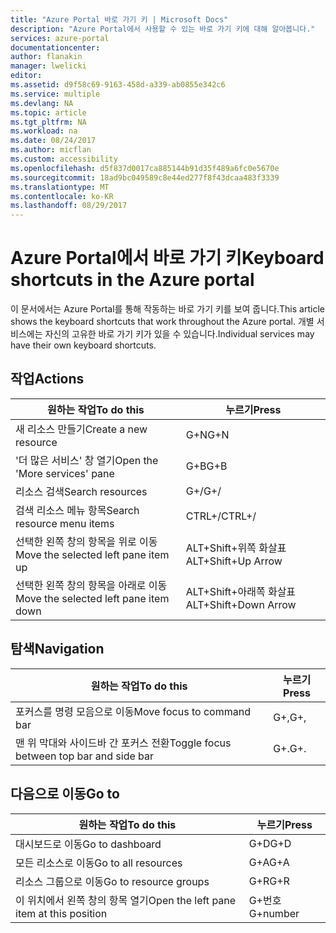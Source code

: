 ```yaml
---
title: "Azure Portal 바로 가기 키 | Microsoft Docs"
description: "Azure Portal에서 사용할 수 있는 바로 가기 키에 대해 알아봅니다."
services: azure-portal
documentationcenter: 
author: flanakin
manager: lwelicki
editor: 
ms.assetid: d9f58c69-9163-458d-a339-ab0855e342c6
ms.service: multiple
ms.devlang: NA
ms.topic: article
ms.tgt_pltfrm: NA
ms.workload: na
ms.date: 08/24/2017
ms.author: micflan
ms.custom: accessibility
ms.openlocfilehash: d5f837d0017ca885144b91d35f489a6fc0e5670e
ms.sourcegitcommit: 18ad9bc049589c8e44ed277f8f43dcaa483f3339
ms.translationtype: MT
ms.contentlocale: ko-KR
ms.lasthandoff: 08/29/2017
---
```

# <a name="keyboard-shortcuts-in-the-azure-portal"></a><span data-ttu-id="d5775-103">Azure Portal에서 바로 가기 키</span><span class="sxs-lookup"><span data-stu-id="d5775-103">Keyboard shortcuts in the Azure portal</span></span>
<span data-ttu-id="d5775-104">이 문서에서는 Azure Portal를 통해 작동하는 바로 가기 키를 보여 줍니다.</span><span class="sxs-lookup"><span data-stu-id="d5775-104">This article shows the keyboard shortcuts that work throughout the Azure portal.</span></span> <span data-ttu-id="d5775-105">개별 서비스에는 자신의 고유한 바로 가기 키가 있을 수 있습니다.</span><span class="sxs-lookup"><span data-stu-id="d5775-105">Individual services may have their own keyboard shortcuts.</span></span>

## <a name="actions"></a><span data-ttu-id="d5775-106">작업</span><span class="sxs-lookup"><span data-stu-id="d5775-106">Actions</span></span>
|<span data-ttu-id="d5775-107">원하는 작업</span><span class="sxs-lookup"><span data-stu-id="d5775-107">To do this</span></span> |<span data-ttu-id="d5775-108">누르기</span><span class="sxs-lookup"><span data-stu-id="d5775-108">Press</span></span> |
| --- | --- |
|<span data-ttu-id="d5775-109">새 리소스 만들기</span><span class="sxs-lookup"><span data-stu-id="d5775-109">Create a new resource</span></span>|<span data-ttu-id="d5775-110">G+N</span><span class="sxs-lookup"><span data-stu-id="d5775-110">G+N</span></span>|
|<span data-ttu-id="d5775-111">'더 많은 서비스' 창 열기</span><span class="sxs-lookup"><span data-stu-id="d5775-111">Open the 'More services' pane</span></span>|<span data-ttu-id="d5775-112">G+B</span><span class="sxs-lookup"><span data-stu-id="d5775-112">G+B</span></span>|
|<span data-ttu-id="d5775-113">리소스 검색</span><span class="sxs-lookup"><span data-stu-id="d5775-113">Search resources</span></span>|<span data-ttu-id="d5775-114">G+/</span><span class="sxs-lookup"><span data-stu-id="d5775-114">G+/</span></span>| 
|<span data-ttu-id="d5775-115">검색 리소스 메뉴 항목</span><span class="sxs-lookup"><span data-stu-id="d5775-115">Search resource menu items</span></span>|<span data-ttu-id="d5775-116">CTRL+/</span><span class="sxs-lookup"><span data-stu-id="d5775-116">CTRL+/</span></span> |
|<span data-ttu-id="d5775-117">선택한 왼쪽 창의 항목을 위로 이동</span><span class="sxs-lookup"><span data-stu-id="d5775-117">Move the selected left pane item up</span></span> |<span data-ttu-id="d5775-118">ALT+Shift+위쪽 화살표</span><span class="sxs-lookup"><span data-stu-id="d5775-118">ALT+Shift+Up Arrow</span></span>|
|<span data-ttu-id="d5775-119">선택한 왼쪽 창의 항목을 아래로 이동</span><span class="sxs-lookup"><span data-stu-id="d5775-119">Move the selected left pane item down</span></span> |<span data-ttu-id="d5775-120">ALT+Shift+아래쪽 화살표</span><span class="sxs-lookup"><span data-stu-id="d5775-120">ALT+Shift+Down Arrow</span></span>|

## <a name="navigation"></a><span data-ttu-id="d5775-121">탐색</span><span class="sxs-lookup"><span data-stu-id="d5775-121">Navigation</span></span>
|<span data-ttu-id="d5775-122">원하는 작업</span><span class="sxs-lookup"><span data-stu-id="d5775-122">To do this</span></span> |<span data-ttu-id="d5775-123">누르기</span><span class="sxs-lookup"><span data-stu-id="d5775-123">Press</span></span> |
| --- | --- |
|<span data-ttu-id="d5775-124">포커스를 명령 모음으로 이동</span><span class="sxs-lookup"><span data-stu-id="d5775-124">Move focus to command bar</span></span> |<span data-ttu-id="d5775-125">G+,</span><span class="sxs-lookup"><span data-stu-id="d5775-125">G+,</span></span> |
|<span data-ttu-id="d5775-126">맨 위 막대와 사이드바 간 포커스 전환</span><span class="sxs-lookup"><span data-stu-id="d5775-126">Toggle focus between top bar and side bar</span></span> | <span data-ttu-id="d5775-127">G+.</span><span class="sxs-lookup"><span data-stu-id="d5775-127">G+.</span></span> |

## <a name="go-to"></a><span data-ttu-id="d5775-128">다음으로 이동</span><span class="sxs-lookup"><span data-stu-id="d5775-128">Go to</span></span>
|<span data-ttu-id="d5775-129">원하는 작업</span><span class="sxs-lookup"><span data-stu-id="d5775-129">To do this</span></span> |<span data-ttu-id="d5775-130">누르기</span><span class="sxs-lookup"><span data-stu-id="d5775-130">Press</span></span> |
| --- | --- |
|<span data-ttu-id="d5775-131">대시보드로 이동</span><span class="sxs-lookup"><span data-stu-id="d5775-131">Go to dashboard</span></span> |<span data-ttu-id="d5775-132">G+D</span><span class="sxs-lookup"><span data-stu-id="d5775-132">G+D</span></span> |
|<span data-ttu-id="d5775-133">모든 리소스로 이동</span><span class="sxs-lookup"><span data-stu-id="d5775-133">Go to all resources</span></span>|<span data-ttu-id="d5775-134">G+A</span><span class="sxs-lookup"><span data-stu-id="d5775-134">G+A</span></span> |
|<span data-ttu-id="d5775-135">리소스 그룹으로 이동</span><span class="sxs-lookup"><span data-stu-id="d5775-135">Go to resource groups</span></span>|<span data-ttu-id="d5775-136">G+R</span><span class="sxs-lookup"><span data-stu-id="d5775-136">G+R</span></span> |
|<span data-ttu-id="d5775-137">이 위치에서 왼쪽 창의 항목 열기</span><span class="sxs-lookup"><span data-stu-id="d5775-137">Open the left pane item at this position</span></span> |<span data-ttu-id="d5775-138">G+번호</span><span class="sxs-lookup"><span data-stu-id="d5775-138">G+number</span></span>|